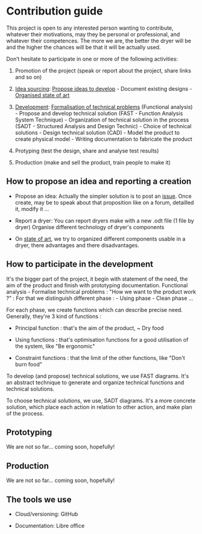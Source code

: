 Contribution guide
==================

This project is open to any interested person wanting to contribute, whatever
their motivations, may they be personal or professional, and whatever their
competences. The more we are, the better the dryer will be and the higher the
chances will be that it will be actually used.

Don’t hesitate to participate in one or more of the following activities:

1.  Promotion of the project (speak or report about the project, share links and
    so on)

2.  [Idea
    sourcing](https://github.com/Gillou38/Drying-open-source-solution/tree/master/01%20-%20Ideas%20and%20concepts):
    [Propose ideas to
    develop](https://github.com/Gillou38/Drying-open-source-solution/issues) -
    Document existing designs - [Organised state of
    art](https://github.com/Gillou38/Drying-open-source-solution/blob/master/01%20-%20Ideas%20and%20concepts/State%20of%20art.odt)

3.  [Development](https://github.com/Gillou38/Drying-open-source-solution/tree/master/02%20-%20Developing):
    [Formalisation of technical
    problems](https://github.com/Gillou38/Drying-open-source-solution/tree/master/02%20-%20Developing/01%20-%20Functional%20analysis)
    (Functional analysis) - Propose and develop technical solution (FAST -
    Function Analysis System Technique) - Organization of technical solution in
    the process (SADT - Structured Analysis and Design Technic) - Choice of
    technical solutions - Design technical solution (CAD) - Model the product to
    create physical model - Writing documentation to fabricate the product

4.  Protyping (test the design, share and analyse test results)

5.  Production (make and sell the product, train people to make it)

How to propose an idea and reporting a creation
-----------------------------------------------

-   Propose an idea: Actually the simpler solution is to post an
    [issue](https://github.com/Gillou38/Drying-open-source-solution/issues).
    Once create, may be to speak about that proposition like on a forum,
    detailled it, modify it ...

-   Report a dryer: You can report dryers make with a new .odt file (1 file by
    dryer) Organise different technology of dryer's components

-   On [state of
    art](https://github.com/Gillou38/Drying-open-source-solution/blob/master/01%20-%20Ideas%20and%20concepts/State%20of%20art.odt),
    we try to organized different components usable in a dryer, there advantages
    and there disadvantages.

How to participate in the development
-------------------------------------

It's the bigger part of the project, it begin with statement of the need, the
aim of the product and finish with prototyping documentation. Functional
analysis - Formalise technical problems : "How we want to the product work ?" :
For that we distinguish different phase : - Using phase - Clean phase ...

For each phase, we create functions which can describe precise need. Generally,
they're 3 kind of functions :

-   Principal function : that's the aim of the product, \~ Dry food

-   Using functions : that's optimisation functions for a good utilisation of
    the system, like "Be ergonomic"

-   Constraint functions : that the limit of the other functions, like "Don't
    burn food"

To develop (and propose) technical solutions, we use FAST diagrams. It's an
abstract technique to generate and organize technical functions and technical
solutions.

To choose technical solutions, we use, SADT diagrams. It's a more concrete
solution, which place each action in relation to other action, and make plan of
the process.

Prototyping
-----------

We are not so far... coming soon, hopefully!

Production
----------

We are not so far... coming soon, hopefully!

The tools we use
----------------

-   Cloud/versioning: GitHub

-   Documentation: Libre office
